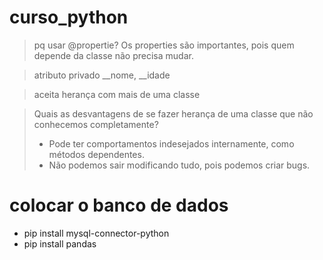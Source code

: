 # curso_python


> pq usar @propertie?
> Os properties são importantes, pois quem depende da classe não precisa mudar.

>  atributo privado
> __nome, __idade

>  aceita herança com mais de uma classe

> Quais as desvantagens de se fazer herança de uma classe que não conhecemos completamente?
> - Pode ter comportamentos indesejados internamente, como métodos dependentes.
> - Não podemos sair modificando tudo, pois podemos criar bugs.


# colocar o banco de dados
- pip install mysql-connector-python
- pip install pandas